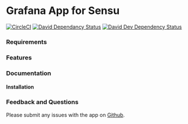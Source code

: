 # Grafana App for Sensu
[![CircleCI](https://circleci.com/gh/grafana/grafana-sensu-app.svg?style=svg)](https://circleci.com/gh/grafana/grafana-sensu-app)
[![David Dependancy Status](https://david-dm.org/grafana/grafana-sensu-app.svg)](https://david-dm.org/grafana/grafana-sensu-app)
[![David Dev Dependency Status](https://david-dm.org/grafana/grafana-sensu-app/dev-status.svg)](https://david-dm.org/grafana/grafana-sensu-app/?type=dev)

### Requirements

### Features

### Documentation

#### Installation

### Feedback and Questions

Please submit any issues with the app on [Github](https://github.com/briangann/grafana-sensu-app/issues).
